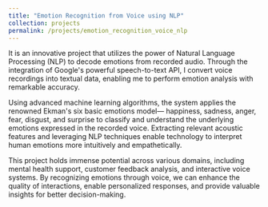 ```yaml
---
title: "Emotion Recognition from Voice using NLP"
collection: projects
permalink: /projects/emotion_recognition_voice_nlp
---
```


It is an innovative project that utilizes the power of Natural Language Processing (NLP) to decode emotions from recorded audio. Through the integration of Google's powerful speech-to-text API, I convert voice recordings into textual data, enabling me to perform emotion analysis with remarkable accuracy.

Using advanced machine learning algorithms, the system applies the renowned Ekman's six basic emotions model— happiness, sadness, anger, fear, disgust, and surprise to classify and understand the underlying emotions expressed in the recorded voice. Extracting relevant acoustic features and leveraging NLP techniques enable technology to interpret human emotions more intuitively and empathetically.

This project holds immense potential across various domains, including mental health support, customer feedback analysis, and interactive voice systems. By recognizing emotions through voice, we can enhance the quality of interactions, enable personalized responses, and provide valuable insights for better decision-making.


